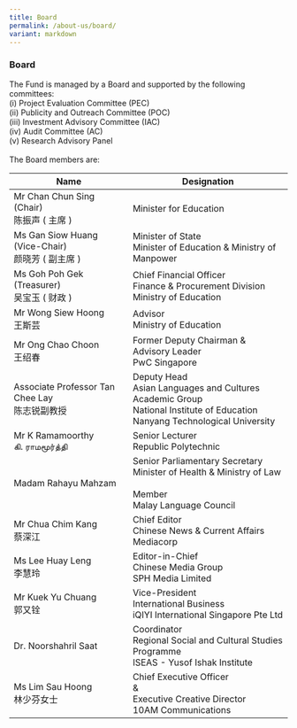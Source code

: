 ```yaml
---
title: Board
permalink: /about-us/board/
variant: markdown
---
```

###   Board

<div><p>
The Fund is managed by a Board and supported by the following committees:<br> 
(i) Project Evaluation Committee (PEC)<br>
(ii) Publicity and Outreach Committee (POC)<br>
(iii) Investment Advisory Committee (IAC) <br>
(iv) Audit Committee (AC)<br>
(v) Research Advisory Panel<br>
  <br>
The Board members are:</p></div>
	
| Name | Designation |
| -------- | -------- | 
| Mr Chan Chun Sing (Chair)<br>陈振声 ( 主席 )     | Minister for Education | 
| Ms Gan Siow Huang (Vice-Chair)<br>颜晓芳 ( 副主席 )| Minister of State<br> Minister of Education &amp; Ministry of Manpower |
| Ms Goh Poh Gek (Treasurer)<br>吴宝玉 ( 财政 ) | Chief Financial Officer<br>Finance &amp; Procurement Division<br> Ministry of Education | 
| Mr Wong Siew Hoong<br>王斯芸 | Advisor<br>Ministry of Education |
| Mr Ong Chao Choon<br>王绍春 | Former Deputy Chairman &amp; Advisory Leader<br>PwC Singapore | 
| Associate Professor Tan Chee Lay<br>陈志锐副教授 | Deputy Head<br>Asian Languages and Cultures Academic Group<br>National Institute of Education<br>Nanyang Technological University |
| Mr K Ramamoorthy<br>கி. ராமமூர்த்தி | Senior Lecturer<br>Republic Polytechnic |
| Madam Rahayu Mahzam | Senior Parliamentary Secretary<br>Minister of Health &amp; Ministry of Law<br><br>Member<br>Malay Language Council |
| Mr Chua Chim Kang <br>蔡深江 | Chief Editor<br>Chinese News &amp; Current Affairs<br>Mediacorp |
| Ms Lee Huay Leng<br>李慧玲 | Editor-in-Chief<br>Chinese Media Group<br>SPH Media Limited |
| Mr Kuek Yu Chuang<br>郭又铨 | Vice-President<br>International Business<br>iQIYI International Singapore Pte Ltd |
| Dr. Noorshahril Saat | Coordinator<br>Regional Social and Cultural Studies Programme<br>ISEAS - Yusof Ishak Institute |
| Ms Lim Sau Hoong<br>林少芬女士 | Chief Executive Officer<br>&amp;<br>Executive Creative Director<br>10AM Communications |